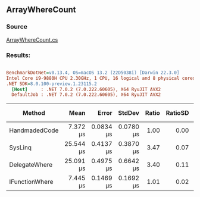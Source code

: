 ﻿## ArrayWhereCount

### Source
[ArrayWhereCount.cs](../../src/StructLinq.Benchmark/ArrayWhereCount.cs)

### Results:
``` ini

BenchmarkDotNet=v0.13.4, OS=macOS 13.2 (22D5038i) [Darwin 22.3.0]
Intel Core i9-9880H CPU 2.30GHz, 1 CPU, 16 logical and 8 physical cores
.NET SDK=8.0.100-preview.1.23115.2
  [Host]     : .NET 7.0.2 (7.0.222.60605), X64 RyuJIT AVX2
  DefaultJob : .NET 7.0.2 (7.0.222.60605), X64 RyuJIT AVX2


```
|         Method |      Mean |     Error |    StdDev | Ratio | RatioSD | Allocated | Alloc Ratio |
|--------------- |----------:|----------:|----------:|------:|--------:|----------:|------------:|
|  HandmadedCode |  7.372 μs | 0.0834 μs | 0.0780 μs |  1.00 |    0.00 |         - |          NA |
|        SysLinq | 25.544 μs | 0.4137 μs | 0.3870 μs |  3.47 |    0.07 |      48 B |          NA |
|  DelegateWhere | 25.091 μs | 0.4975 μs | 0.6642 μs |  3.40 |    0.11 |         - |          NA |
| IFunctionWhere |  7.445 μs | 0.1469 μs | 0.1692 μs |  1.01 |    0.02 |         - |          NA |
